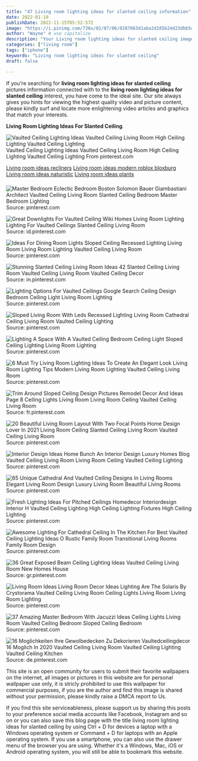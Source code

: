 ```yaml
---
title: "47 Living room lighting ideas for slanted ceiling information"
date: 2022-01-19
publishDate: 2022-11-15T05:52:57Z
image: "https://i.pinimg.com/736x/02/87/06/0287063d1aba2d185b24d23dbb5c1c6b.jpg"
author: "Wayne" # use capitalize
description: "Your Living room lighting ideas for slanted ceiling images are ready in this website. Living room lighting ideas for slanted ceiling are a topic that is being searched for and liked by netizens now. You can Download the Living room lighting ideas for slanted ceiling files here. Find and Download all free photos and vectors."
categories: ["living room"]
tags: ["iphone"]
keywords: "Living room lighting ideas for slanted ceiling"
draft: false

---
```


If you're searching for **living room lighting ideas for slanted ceiling** pictures information connected with to the **living room lighting ideas for slanted ceiling** interest, you have come to the ideal  site.  Our site always  gives you  hints  for viewing  the highest  quality video and picture  content, please kindly surf and locate more enlightening video articles and graphics  that match your interests.

**Living Room Lighting Ideas For Slanted Ceiling**. 

![Vaulted Ceiling Lighting Ideas Vaulted Ceiling Living Room High Ceiling Lighting Vaulted Ceiling Lighting](https://i.pinimg.com/originals/67/66/7a/67667ab20202da9047f42bfcfbacd93f.jpg "Vaulted Ceiling Lighting Ideas Vaulted Ceiling Living Room High Ceiling Lighting Vaulted Ceiling Lighting")
Vaulted Ceiling Lighting Ideas Vaulted Ceiling Living Room High Ceiling Lighting Vaulted Ceiling Lighting From pinterest.com

[Living room ideas recliners](/living-room-ideas-recliners/)
[Living room ideas modern roblox bloxburg](/living-room-ideas-modern-roblox-bloxburg/)
[Living room ideas naturistic](/living-room-ideas-naturistic/)
[Living room ideas plants](/living-room-ideas-plants/)



### 

 


![Master Bedroom Eclectic Bedroom Boston Solomon Bauer Giambastiani Architect Vaulted Ceiling Living Room Slanted Ceiling Bedroom Master Bedroom Lighting](https://i.pinimg.com/originals/3e/d0/d4/3ed0d4ee0e72a374e300fb2f5a8f4791.jpg "Master Bedroom Eclectic Bedroom Boston Solomon Bauer Giambastiani Architect Vaulted Ceiling Living Room Slanted Ceiling Bedroom Master Bedroom Lighting")
Source: pinterest.com

 

![Great Downlights For Vaulted Ceiling Wiki Homes Living Room Lighting Lighting For Vaulted Ceilings Slanted Ceiling Living Room](https://i.pinimg.com/originals/ff/02/d6/ff02d6fb14b55ef661c4e452d3958db4.jpg "Great Downlights For Vaulted Ceiling Wiki Homes Living Room Lighting Lighting For Vaulted Ceilings Slanted Ceiling Living Room")
Source: id.pinterest.com

 

![Ideas For Dining Room Lights Sloped Ceiling Recessed Lighting Living Room Living Room Lighting Vaulted Ceiling Living Room](https://i.pinimg.com/originals/8f/ed/21/8fed2163c79e3d20a5aa9ec9e425ca73.jpg "Ideas For Dining Room Lights Sloped Ceiling Recessed Lighting Living Room Living Room Lighting Vaulted Ceiling Living Room")
Source: pinterest.com

 

![Stunning Slanted Ceiling Living Room Ideas 42 Slanted Ceiling Living Room Vaulted Ceiling Living Room Vaulted Ceiling Decor](https://i.pinimg.com/originals/8d/be/a6/8dbea65b118c54aeef52a1a92292d756.jpg "Stunning Slanted Ceiling Living Room Ideas 42 Slanted Ceiling Living Room Vaulted Ceiling Living Room Vaulted Ceiling Decor")
Source: in.pinterest.com

 

![Lighting Options For Vaulted Ceilings Google Search Ceiling Design Bedroom Ceiling Light Living Room Lighting](https://i.pinimg.com/originals/13/29/56/132956e44002bcfca70c8fb467310aa1.jpg "Lighting Options For Vaulted Ceilings Google Search Ceiling Design Bedroom Ceiling Light Living Room Lighting")
Source: pinterest.com

 

![Sloped Living Room With Leds Recessed Lighting Living Room Cathedral Ceiling Living Room Vaulted Ceiling Lighting](https://i.pinimg.com/originals/e3/42/fd/e342fd15f5738b2cb0dc7f7f5bc7f784.jpg "Sloped Living Room With Leds Recessed Lighting Living Room Cathedral Ceiling Living Room Vaulted Ceiling Lighting")
Source: pinterest.com

 

![Lighting A Space With A Vaulted Ceiling Bedroom Ceiling Light Sloped Ceiling Lighting Living Room Lighting](https://i.pinimg.com/originals/76/d1/cf/76d1cf53334a36019c441694bbfdb2c7.gif "Lighting A Space With A Vaulted Ceiling Bedroom Ceiling Light Sloped Ceiling Lighting Living Room Lighting")
Source: pinterest.com

 

![6 Must Try Living Room Lighting Ideas To Create An Elegant Look Living Room Lighting Tips Modern Living Room Lighting Vaulted Ceiling Living Room](https://i.pinimg.com/736x/4d/e5/54/4de5547d012d7392f88b3189e44dc51d.jpg "6 Must Try Living Room Lighting Ideas To Create An Elegant Look Living Room Lighting Tips Modern Living Room Lighting Vaulted Ceiling Living Room")
Source: pinterest.com

 

![Trim Around Sloped Ceiling Design Pictures Remodel Decor And Ideas Page 8 Ceiling Lights Living Room Living Room Ceiling Vaulted Ceiling Living Room](https://i.pinimg.com/originals/37/9f/0e/379f0ebb1b67eeaf531d713abb04b2d0.jpg "Trim Around Sloped Ceiling Design Pictures Remodel Decor And Ideas Page 8 Ceiling Lights Living Room Living Room Ceiling Vaulted Ceiling Living Room")
Source: fr.pinterest.com

 

![20 Beautiful Living Room Layout With Two Focal Points Home Design Lover In 2021 Living Room Ceiling Slanted Ceiling Living Room Vaulted Ceiling Living Room](https://i.pinimg.com/originals/ab/3d/0c/ab3d0cfd7d33203a5f76b038b740c6f6.png "20 Beautiful Living Room Layout With Two Focal Points Home Design Lover In 2021 Living Room Ceiling Slanted Ceiling Living Room Vaulted Ceiling Living Room")
Source: pinterest.com

 

![Interior Design Ideas Home Bunch An Interior Design Luxury Homes Blog Vaulted Ceiling Living Room Living Room Ceiling Vaulted Ceiling Lighting](https://i.pinimg.com/originals/f2/36/f3/f236f31d75f612c3852b4905fe64b10a.jpg "Interior Design Ideas Home Bunch An Interior Design Luxury Homes Blog Vaulted Ceiling Living Room Living Room Ceiling Vaulted Ceiling Lighting")
Source: pinterest.com

 

![65 Unique Cathedral And Vaulted Ceiling Designs In Living Rooms Elegant Living Room Design Luxury Living Room Beautiful Living Rooms](https://i.pinimg.com/originals/91/86/2e/91862e3517e9f92afce8430d31365d8c.jpg "65 Unique Cathedral And Vaulted Ceiling Designs In Living Rooms Elegant Living Room Design Luxury Living Room Beautiful Living Rooms")
Source: pinterest.com

 

![Fresh Lighting Ideas For Pitched Ceilings Homedecor Interiordesign Interior H Vaulted Ceiling Lighting High Ceiling Lighting Fixtures High Ceiling Lighting](https://i.pinimg.com/736x/e6/5b/6c/e65b6c5df7a1af5ee9b2c0cde37538dd.jpg "Fresh Lighting Ideas For Pitched Ceilings Homedecor Interiordesign Interior H Vaulted Ceiling Lighting High Ceiling Lighting Fixtures High Ceiling Lighting")
Source: pinterest.com

 

![Awesome Lighting For Cathedral Ceiling In The Kitchen For Best Vaulted Ceiling Lighting Ideas O Rustic Family Room Transitional Living Rooms Family Room Design](https://i.pinimg.com/736x/7a/6f/bb/7a6fbb91b65f6be349ac4acf79c13009.jpg "Awesome Lighting For Cathedral Ceiling In The Kitchen For Best Vaulted Ceiling Lighting Ideas O Rustic Family Room Transitional Living Rooms Family Room Design")
Source: pinterest.com

 

![36 Great Exposed Beam Ceiling Lighting Ideas Vaulted Ceiling Living Room New Homes House](https://i.pinimg.com/564x/72/c4/de/72c4de32ab93a8620dd6fdb253e19c5e.jpg "36 Great Exposed Beam Ceiling Lighting Ideas Vaulted Ceiling Living Room New Homes House")
Source: gr.pinterest.com

 

![Living Room Ideas Living Room Decor Ideas Lighting Are The Solaris By Crystorama Vaulted Ceiling Living Room Ceiling Lights Living Room Living Room Lighting](https://i.pinimg.com/originals/98/c4/c0/98c4c0d7fb8b7e53b4d66f0cb48c7161.jpg "Living Room Ideas Living Room Decor Ideas Lighting Are The Solaris By Crystorama Vaulted Ceiling Living Room Ceiling Lights Living Room Living Room Lighting")
Source: pinterest.com

 

![37 Amazing Master Bedroom With Jacuzzi Ideas Ceiling Lights Living Room Vaulted Ceiling Bedroom Sloped Ceiling Bedroom](https://i.pinimg.com/originals/97/ef/e4/97efe4a2205f4644e94c7ba54f6a487f.jpg "37 Amazing Master Bedroom With Jacuzzi Ideas Ceiling Lights Living Room Vaulted Ceiling Bedroom Sloped Ceiling Bedroom")
Source: pinterest.com

 

![16 Moglichkeiten Ihre Gewolbedecken Zu Dekorieren Vaultedceilingdecor 16 Moglich In 2020 Vaulted Ceiling Living Room Vaulted Ceiling Lighting Vaulted Ceiling Kitchen](https://i.pinimg.com/736x/02/87/06/0287063d1aba2d185b24d23dbb5c1c6b.jpg "16 Moglichkeiten Ihre Gewolbedecken Zu Dekorieren Vaultedceilingdecor 16 Moglich In 2020 Vaulted Ceiling Living Room Vaulted Ceiling Lighting Vaulted Ceiling Kitchen")
Source: de.pinterest.com

 

This site is an open community for users to submit their favorite wallpapers on the internet, all images or pictures in this website are for personal wallpaper use only, it is stricly prohibited to use this wallpaper for commercial purposes, if you are the author and find this image is shared without your permission, please kindly raise a DMCA report to Us.

If you find this site serviceableness, please support us by sharing this posts to your preference social media accounts like Facebook, Instagram and so on or you can also save this blog page with the title living room lighting ideas for slanted ceiling by using Ctrl + D for devices a laptop with a Windows operating system or Command + D for laptops with an Apple operating system. If you use a smartphone, you can also use the drawer menu of the browser you are using. Whether it's a Windows, Mac, iOS or Android operating system, you will still be able to bookmark this website.
